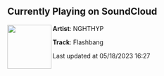 ## Currently Playing on SoundCloud

[<img align="left" width="100" src="https://i1.sndcdn.com/artworks-CMvILARTE9nuhMio-qDFCwg-t500x500.jpg">](https://soundcloud.com/nghthyp/flashbang)

**Artist**: NGHTHYP 

**Track**: Flashbang

Last updated at 05/18/2023 16:27
